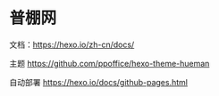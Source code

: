# 普棚网

文档：https://hexo.io/zh-cn/docs/

主题 https://github.com/ppoffice/hexo-theme-hueman

自动部署
https://hexo.io/docs/github-pages.html
